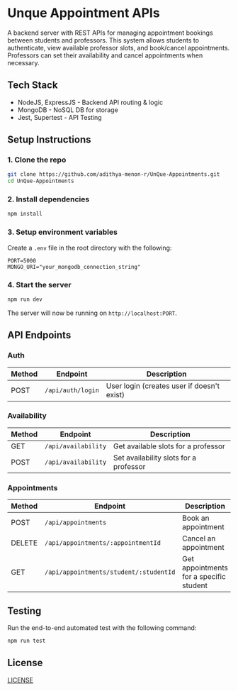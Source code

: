 # Unque Appointment APIs

A backend server with REST APIs for managing appointment bookings between students and professors. This system allows students to authenticate, view available professor slots, and book/cancel appointments. Professors can set their availability and cancel appointments when necessary.

## Tech Stack
- NodeJS, ExpressJS - Backend API routing & logic
- MongoDB - NoSQL DB for storage
- Jest, Supertest - API Testing

## Setup Instructions

### 1. Clone the repo
```bash
git clone https://github.com/adithya-menon-r/UnQue-Appointments.git
cd UnQue-Appointments
```

### 2. Install dependencies
```bash
npm install
```

### 3. Setup environment variables
Create a `.env` file in the root directory with the following:
```
PORT=5000
MONGO_URI="your_mongodb_connection_string"
```

### 4. Start the server
```bash
npm run dev
```

The server will now be running on `http://localhost:PORT`.

## API Endpoints

### Auth
| Method | Endpoint       | Description              |
|--------|----------------|--------------------------|
| POST   | `/api/auth/login` | User login (creates user if doesn't exist) |

### Availability
| Method | Endpoint       | Description              |
|--------|----------------|--------------------------|
| GET    | `/api/availability` | Get available slots for a professor |
| POST   | `/api/availability` | Set availability slots for a professor |

### Appointments
| Method | Endpoint       | Description              |
|--------|----------------|--------------------------|
| POST   | `/api/appointments` | Book an appointment    |
| DELETE | `/api/appointments/:appointmentId` | Cancel an appointment |
| GET    | `/api/appointments/student/:studentId` | Get appointments for a specific student |


## Testing
Run the end-to-end automated test with the following command:
```bash
npm run test
```
## License
[LICENSE](LICENSE)
